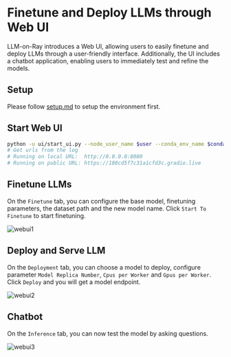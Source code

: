 # Finetune and Deploy LLMs through Web UI

LLM-on-Ray introduces a Web UI, allowing users to easily finetune and deploy LLMs through a user-friendly interface. Additionally, the UI includes a chatbot application, enabling users to immediately test and refine the models.

## Setup
Please follow [setup.md](setup.md) to setup the environment first.

## Start Web UI

```bash
python -u ui/start_ui.py --node_user_name $user --conda_env_name $conda_env --master_ip_port "$node_ip:6379"
# Get urls from the log
# Running on local URL:  http://0.0.0.0:8080
# Running on public URL: https://180cd5f7c31a1cfd3c.gradio.live
```

## Finetune LLMs
On the `Finetune` tab, you can configure the base model, finetuning parameters, the dataset path and the new model name. Click `Start To Finetune` to start finetuning.

![webui1](https://github.com/intel/llm-on-ray/assets/9278199/895be765-13d3-455e-a00d-c9ba67ac6781)



## Deploy and Serve LLM
On the `Deployment` tab, you can choose a model to deploy, configure parameter `Model Replica Number`, `Cpus per Worker` and `Gpus per Worker`. Click `Deploy` and you will get a model endpoint.

![webui2](https://github.com/intel/llm-on-ray/assets/9278199/2a1fb8f2-a2a8-4868-9d1c-418c5c2a6180)


## Chatbot
On the `Inference` tab, you can now test the model by asking questions.

![webui3](https://github.com/intel/llm-on-ray/assets/9278199/f7b9dc79-92fe-4e75-85fa-2cf7f36bb58d)


